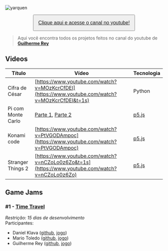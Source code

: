 ![yarquen](https://s3-sa-east-1.amazonaws.com/greyimg/yarquen/Yarquen_header_github.png)

<div style="text-align:center">
	<button style="padding: 15px; font-size: 16px">
    	<a href="https://www.youtube.com/yarquen" target="_blank">
	    	Clique aqui e acesse o canal no youtube!
        </a>
    </button>
</div>

> Aqui você encontra todos os projetos feitos no canal do youtube de **[Guilherme Rey](https://github.com/guilhermeRey)**

## Videos

| Título | Vídeo | Tecnologia |
| ------ | ----- | ---------- |
| Cifra de César | [https://www.youtube.com/watch?v=MOzKcrCfDEI](https://www.youtube.com/watch?v=MOzKcrCfDEI&t=1s) | Python
| Pi com Monte Carlo | [Parte 1](https://www.youtube.com/watch?v=VQvw3u-zSZg), [Parte 2](https://www.youtube.com/watch?v=0w_MxpTd75E) | [p5.js](https://github.com/processing/p5.js)
| Konami code | [https://www.youtube.com/watch?v=PtVGODAmpoc](https://www.youtube.com/watch?v=PtVGODAmpoc) | [p5.js](https://github.com/processing/p5.js) |
| Stranger Things 2 | [https://www.youtube.com/watch?v=nCZoLo0z6Zo&t=1s](https://www.youtube.com/watch?v=nCZoLo0z6Zo) | [p5.js](https://github.com/processing/p5.js) |

## Game Jams
### #1 - [Time Travel ](https://www.youtube.com/watch?v=GJcB-tKWsJE)
*Restrição: 15 dias de desenvolvimento* <br >
Participantes:
* Daniel Klava ([github](https://github.com/danielklava/), [jogo](https://danielklava.github.io/time-crash/))
* Mario Toledo ([github](https://github.com/mariotoledo/), [jogo](https://mariotoledo.github.io/just-tap-to-travel-in-time/))
* Guilherme Rey ([github](https://github.com/guilhermeRey/), [jogo](http://www.yarquen.com.br/timebomb/))
